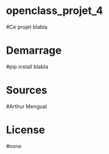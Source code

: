# openclass_projet_4

#Ce projet blabla

# Demarrage

#pip install blabla

# Sources

#Arthur Mengual

# License

#none
